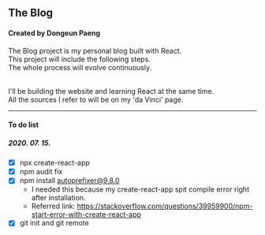 ## The Blog

#### Created by Dongeun Paeng

The Blog project is my personal blog built with React.<br>
This project will include the following steps.<br>
The whole process will evolve continuously.<br><br>

I'll be building the website and learning React at the same time.<br>
All the sources I refer to will be on my 'da Vinci' page.

---

#### To do list

##### 2020. 07. 15.

- [x] npx create-react-app
- [x] npm audit fix
- [x] npm install autoprefixer@9.8.0
    - I needed this because my create-react-app spit compile error right after installation.
    - Referred link: https://stackoverflow.com/questions/39959900/npm-start-error-with-create-react-app
- [x] git init and git remote
